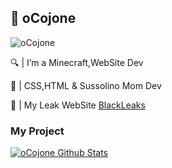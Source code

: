 ## 🤡 oCojone

<p align="left"> <img src="https://komarev.com/ghpvc/?username=oCojone&label=Profile%20views&color=cf6dcb&style=flat" alt="oCojone" /> </p>

🔍 | I’m a Minecraft,WebSite Dev

🌱 | CSS,HTML & Sussolino Mom Dev

💎 | My Leak WebSite [BlackLeaks](https://www.blackleaks.me)

### My Project
[![oCojone Github Stats](https://github-readme-stats.vercel.app/api?username=oCojone&theme=tokyonight)](https://github-readme-stats.vercel.app/api?username=oCojonef&theme=tokyonight)

<br>
